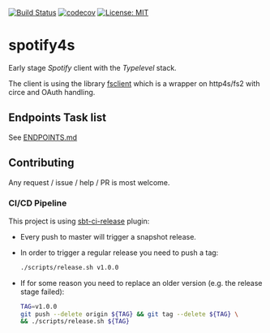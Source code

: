 [![Build Status](https://travis-ci.org/bartholomews/spotify4s.svg?branch=master)](https://travis-ci.org/bartholomews/spotify4s)
[![codecov](https://codecov.io/gh/bartholomews/spotify4s/branch/master/graph/badge.svg)](https://codecov.io/gh/bartholomews/spotify4s)
[![License: MIT](https://img.shields.io/badge/License-MIT-blue.svg)](https://github.com/bartholomews/spotify4s/blob/master/LICENSE)

# spotify4s
Early stage *Spotify* client with the *Typelevel* stack.  

The client is using the library [fsclient](https://github.com/bartholomews/fsclient)
which is a wrapper on http4s/fs2 with circe and OAuth handling.

## Endpoints Task list

See [ENDPOINTS.md](https://github.com/bartholomews/spotify4s/blob/master/ENDPOINTS.md)

## Contributing

Any request / issue / help / PR is most welcome.

### CI/CD Pipeline

This project is using [sbt-ci-release](https://github.com/olafurpg/sbt-ci-release) plugin:
 - Every push to master will trigger a snapshot release.  
 - In order to trigger a regular release you need to push a tag:
 
    ```bash
    ./scripts/release.sh v1.0.0
    ```
 
 - If for some reason you need to replace an older version (e.g. the release stage failed):
 
    ```bash
    TAG=v1.0.0
    git push --delete origin ${TAG} && git tag --delete ${TAG} \
    && ./scripts/release.sh ${TAG}
    ```